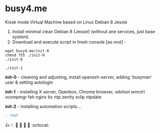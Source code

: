 # busy4.me
Kiosk mode Virtual Machine based on Linux Debian 8 Jessie

1. Install minimal clean Debian 8 (Jessie) (without ane services, just base system)
2. Download and execute script in fresh console [as root] :

```shell
wget busy4.me/init-0
chmod 755 ./init-0
./init-0

./init-1

```

**init-0** - cleaning and adjusting, install openssh-server, adding 'busyman' user & setting autologin

**init-1** - installing X server, Openbox, Chrome browser, xdotool wmctrl xcompmgr feh nginx bc ntp zenity xclip ntpdate

**init-2** - installing automation scripts...

``` diff
- root
```
 
:+1: :sparkles: :camel: :tada: :rocket: :metal: :octocat: 
